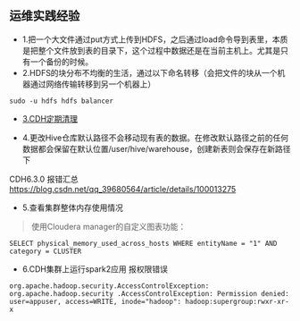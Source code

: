 ## 运维实践经验
- 1.把一个大文件通过put方式上传到HDFS，之后通过load命令导到表里，本质是把整个文件放到表的目录下，这个过程中数据还是在当前主机上。尤其是只有一个备份的时候。
- 2.HDFS的块分布不均衡的生活，通过以下命名转移（会把文件的块从一个机器通过网络传输转移到另一个机器上）
```
sudo -u hdfs hdfs balancer 
```
- [3.CDH定期清理](https://blog.csdn.net/silentwolfyh/article/details/53995576)

- 4.更改Hive仓库默认路径不会移动现有表的数据。在修改默认路径之前的任何数据都会保留在默认位置/user/hive/warehouse，创建新表则会保存在新路径下


CDH6.3.0 报错汇总
https://blog.csdn.net/qq_39680564/article/details/100013275


- 5.查看集群整体内存使用情况
> 使用Cloudera manager的自定义图表功能：
```
SELECT physical_memory_used_across_hosts WHERE entityName = "1" AND category = CLUSTER
```

- 6.CDH集群上运行spark2应用 报权限错误
```
org.apache.hadoop.security.AccessControlException: org.apache.hadoop.security .AccessControlException: Permission denied: user=appuser, access=WRITE, inode="hadoop": hadoop:supergroup:rwxr-xr-x
```
